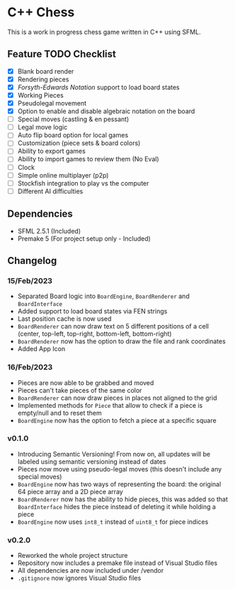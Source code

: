 
# C++ Chess

This is a work in progress chess game written in C++ using SFML.

## Feature TODO Checklist

- [x] Blank board render
- [x] Rendering pieces
- [x] *Forsyth-Edwards Notation* support to load board states
- [x] Working Pieces
- [x] Pseudolegal movement
- [x] Option to enable and disable algebraic notation on the board
- [ ] Special moves (castling & en pessant)
- [ ] Legal move logic
- [ ] Auto flip board option for local games
- [ ] Customization (piece sets & board colors)
- [ ] Ability to export games
- [ ] Ability to import games to review them (No Eval)
- [ ] Clock
- [ ] Simple online multiplayer (p2p)
- [ ] Stockfish integration to play vs the computer
- [ ] Different AI difficulties

## Dependencies

- SFML 2.5.1 (Included)
- Premake 5 (For project setup only - Included)

## Changelog

### 15/Feb/2023

- Separated Board logic into `BoardEngine`, `BoardRenderer` and `BoardInterface`
- Added support to load board states via FEN strings
- Last position cache is now used
- `BoardRenderer` can now draw text on 5 different positions of a cell (center, top-left, top-right, bottom-left, bottom-right)
- `BoardRenderer` now has the option to draw the file and rank coordinates
- Added App Icon

### 16/Feb/2023

- Pieces are now able to be grabbed and moved
- Pieces can't take pieces of the same color
- `BoardRenderer` can now draw pieces in places not aligned to the grid
- Implemented methods for `Piece` that allow to check if a piece is empty/null and to reset them
- `BoardEngine` now has the option to fetch a piece at a specific square

### v0.1.0

- Introducing Semantic Versioning! From now on, all updates will be labeled using semantic versioning instead of dates
- Pieces now move using pseudo-legal moves (this doesn't include any special moves)
- `BoardEngine` now has two ways of representing the board: the original 64 piece array and a 2D piece array
- `BoardRenderer` now has the ability to hide pieces, this was added so that `BoardInterface` hides the piece instead of deleting it while holding a piece
- `BoardEngine` now uses `int8_t` instead of `uint8_t` for piece indices

### v0.2.0

- Reworked the whole project structure
- Repository now includes a premake file instead of Visual Studio files
- All dependencies are now included under /vendor
- `.gitignore` now ignores Visual Studio files
